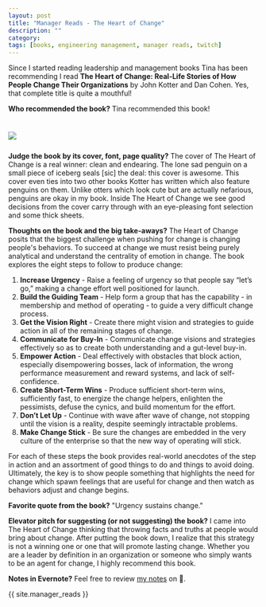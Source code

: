 ```yaml
---
layout: post
title: "Manager Reads - The Heart of Change"
description: ""
category: 
tags: [books, engineering management, manager reads, twitch]
---
```


Since I started reading leadership and management books Tina has been recommending I read **The Heart of Change: Real-Life Stories of How People Change Their Organizations** by John Kotter and Dan Cohen. Yes, that complete title is quite a mouthful!

**Who recommended the book?** Tina recommended this book! 

<div>
    <img class="rounded-corners" style="max-width: 400px; border: 1px; margin-top: 24px;" src="{{ site.images2018 }}/10-16/heart-of-change.png"/>
    <p class="caption-text" style="line-height: 1.5em; margin-bottom: 24px;"><strong></strong></p>
</div>

**Judge the book by its cover, font, page quality?** The cover of The Heart of Change is a real winner: clean and endearing. The lone sad penguin on a small piece of iceberg seals [sic] the deal: this cover is awesome. This cover even ties into two other books Kotter has written which also feature penguins on them. Unlike otters which look cute but are actually nefarious, penguins are okay in my book. Inside The Heart of Change we see good decisions from the cover carry through with an eye-pleasing font selection and some thick sheets.

**Thoughts on the book and the big take-aways?** The Heart of Change posits that the biggest challenge when pushing for change is changing people's behaviors. To succeed at change we must resist being purely analytical and understand the centrality of emotion in change. The book explores the eight steps to follow to produce change:

1. **Increase Urgency** - Raise a feeling of urgency so that people say “let’s go,” making a change effort well positioned for launch.
1. **Build the Guiding Team** - Help form a group that has the capability - in membership and method of operating - to guide a very difficult change process.
1. **Get the Vision Right** - Create there might vision and strategies to guide action in all of the remaining stages of change.
1. **Communicate for Buy-In** - Communicate change visions and strategies effectively so as to create both understanding and a gut-level buy-in.
1. **Empower Action** - Deal effectively with obstacles that block action, especially disempowering bosses, lack of information, the wrong performance measurement and reward systems, and lack of self-confidence.
1. **Create Short-Term Wins** - Produce sufficient short-term wins, sufficiently fast, to energize the change helpers, enlighten the pessimists, defuse the cynics, and build momentum for the effort.
1. **Don’t Let Up** - Continue with wave after wave of change, not stopping until the vision is a reality, despite seemingly intractable problems.
1. **Make Change Stick** - Be sure the changes are embedded in the very culture of the enterprise so that the new way of operating will stick.

For each of these steps the book provides real-world anecdotes of the step in action and an assortment of good things to do and things to avoid doing. Ultimately, the key is to show people something that highlights the need for change which spawn feelings that are useful for change and then watch as behaviors adjust and change begins. 

**Favorite quote from the book?** "Urgency sustains change."

**Elevator pitch for suggesting (or not suggesting) the book?** I came into The Heart of Change thinking that throwing facts and truths at people would bring about change. After putting the book down, I realize that this strategy is not a winning one or one that will promote lasting change. Whether you are a leader by definition in an organization or someone who simply wants to be an agent for change, I highly recommend this book.  

**Notes in Evernote?** Feel free to review [my notes][1] on 🐘.

{{ site.manager_reads }}

[1]: https://www.evernote.com/l/AOToaK52GjNJDbxIhD1HGkVNcElcMCGQhlo
